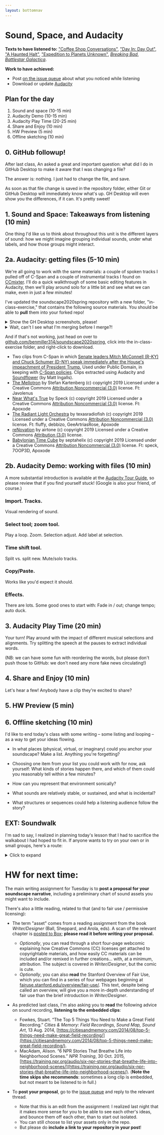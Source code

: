 ```yaml
---
layout: bottomnav
---
```


# Sound, Space, and Audacity

**Texts to have listened to:** ["Coffee Shop Conversations"](http://dmap.pitt.edu/node/248), ["Day In: Day Out"](http://dmap.pitt.edu/node/177), ["A Haunted Halt"](http://dmap.pitt.edu/node/295), ["Expedition to Planets Unknown"](http://dmap.pitt.edu/node/178), _[Breaking Bad]({{site.github.baseurl}}/assets/sound/bb-pilot-opening.mp3)_, _[Battlestar Galactica]({{site.github.baseurl}}/assets/sound/bg-pilot-opening.mp3)_.

**Work to have achieved:**

* Post [on the issue queue]({{site.github.issues_url}}/2) about what you noticed while listening
* Download or update [Audacity](https://www.audacityteam.org/download/)

## Plan for the day

1. Sound and space (10-15 min)
2. Audacity Demo (10-15 min)
3. Audacity Play Time (20-25 min) <!-- needs at least 30 -->
4. Share and Enjoy (10 min)
5. HW Preview (5 min)
6. Offline sketching (10 min) <!-- we ended up having only five minutes. Ten would, yes, be better -->

## 0. GitHub followup!
After last class, An asked a great and important question: what did I do in GitHub Desktop to make it aware that I was changing a file?

The answer is: nothing. I just had to change the file, and save.

As soon as that file change is saved in the repository folder, either Git or GitHub Desktop will immediately know what's up. GH Desktop will even show you the differences, if it can. It's pretty sweet!


## 1. Sound and Space: Takeaways from listening (10 min) <!-- aim to end by 2:45...?-->
<!--_notes from forum posts will go here in the morning_

<!-- Be sure to talk about layers within the clips: how might you group the sounds you heard? -->


One thing I'd like us to think about throughout this unit is the different layers of sound: how we might imagine grouping individual sounds, under what labels, and how those groups might interact.


## 2a. Audacity: getting files (5-10 min)

We're all going to work with the same materials: a couple of spoken tracks I pulled off of C-Span and a couple of instrumental tracks I found on [CCmixter](http://dig.ccmixter.org/). I'll do a quick walkthrough of some basic editing features in Audacity, then we'll play around solo for a little bit and see what we can make, even in just a few minutes!

I've updated the soundscape2020spring repository with a new folder, "in-class-exercise," that contains the following source materials. You should be able to **pull** them into your forked repo!

<details>
<summary>Show the GH Desktop screenshots, please!</summary>
<ol>
  <li><img src="../assets/img/gh-desktop--merge-upstream-master-1.png" alt="select the branch menu" /></li>
  <li><img src="../assets/img/gh-desktop--merge-upstream-master-2.png" alt="choose a branch to merge into master" /></li>
  <li><img src="../assets/img/gh-desktop--merge-upstream-master-3.png" alt="choose the upstream/master branch" /></li>
</ol>
</details>

<details>
<summary>Wait, can't I see what I'm merging before I merge?!</summary>

Good point! Weirdly, GH Desktop doesn't seem to be letting me. But you can also do this operation on the GitHub website, which will include a preview:

<ol>
  <li><img src="../assets/img/gh-website--merge-upstream-master-1.png" alt="select the branch menu" /></li>
  <li><img src="../assets/img/gh-website--merge-upstream-master-2.png" alt="choose a branch to merge into master" /></li>
  <li><img src="../assets/img/gh-website--merge-upstream-master-3.png" alt="choose the upstream/master branch" /></li>
</ol>
</details>

And if that's not working, just head on over to [github.com/benmiller314/soundscape2020spring](https://github.com/benmiller314/soundscape2020spring), click into the in-class-exercise folder, and right-click to download.

* <div class="attribution-block">Two clips from C-Span in which <a href="https://www.c-span.org/video/?c4840911/senate-leaders-speak-house-impeaches-president-trump">Senate leaders Mitch McConnell (R-KY) and Chuck Schumer (D-NY) speak immediately after the House's impeachment of President Trump.</a> Used under Public Domain, in keeping with <a href="https://www.c-span.org/about/copyrightsAndLicensing/">C-Span policies</a>. Clips extracted using Audacity and <a href="https://github.com/mattingalls/Soundflower">Soundflower</a> (by Matt Ingalls).</div>

* <div class="attribution-block"><a href="http://dig.ccmixter.org/files/JeffSpeed68/60519">The Mellotron</a> by Stefan Kartenberg (c) copyright 2019 Licensed under a Creative Commons <a href="http://creativecommons.org/licenses/by-nc/3.0/">Attribution Noncommercial  (3.0)</a> license. Ft: Javolenus</div>

* <div class="attribution-block"><a href="http://dig.ccmixter.org/files/speck/60468">Near What's True</a> by Speck (c) copyright 2019 Licensed under a Creative Commons <a href="http://creativecommons.org/licenses/by-nc/3.0/">Attribution Noncommercial  (3.0)</a> license. Ft: Apoxode</div>

* <div class="attribution-block"><a href="http://dig.ccmixter.org/files/texasradiofish/60632">The Radiant Light Orchestra</a> by texasradiofish (c) copyright 2019 Licensed under a Creative Commons <a href="http://creativecommons.org/licenses/by-nc/3.0/">Attribution Noncommercial  (3.0)</a> license. Ft: fluffy, debbizo, GeeArtriasRose, Apoxode</div>

* <div class="attribution-block"><a href="http://dig.ccmixter.org/files/airtone/60674">reNovation</a> by airtone (c) copyright 2019 Licensed under a Creative Commons <a href="http://creativecommons.org/licenses/by/3.0/">Attribution (3.0)</a> license. </div>

* <div class="attribution-block"><a href="http://dig.ccmixter.org/files/septahelix/60779">Babylonian Time Cube</a> by septahelix (c) copyright 2019 Licensed under a Creative Commons <a href="http://creativecommons.org/licenses/by-nc/3.0/">Attribution Noncommercial  (3.0)</a> license. Ft: speck, 7OOP3D, Apoxode</div>

## 2b. Audacity Demo: working with files (10 min)

<div class="alert alert-info">
A more substantial introduction is available at the <a href="http://manual.audacityteam.org/man/audacity_tour_guide.html">Audacity Tour Guide</a>, so please review that if you find yourself stuck! (Google is also your friend, of course.)
</div>

### Import. Tracks.
Visual rendering of sound.

### Select tool; zoom tool.
Play a loop. Zoom. Selection adjust. Add label at selection.

### Time shift tool.
Split vs. split new. Mute/solo tracks.

### Copy/Paste.
Works like you'd expect it should.

### Effects.
There are lots. Some good ones to start with: Fade in / out; change tempo; auto duck.

## 3. Audacity Play Time (20 min)

Your turn! Play around with the impact of different musical selections and alignments. Try splitting the speech at the pauses to extract individual words.

(NB: we can have some fun with reordering the words, but please don't push those to GitHub: we don't need any more fake news circulating!)


## 4. Share and Enjoy (10 min)

Let's hear a few! Anybody have a clip they're excited to share?

## 5. HW Preview (5 min)

## 6. Offline sketching (10 min)
I'd like to end today's class with some writing – some listing and looping – as a way to get your ideas flowing.

- In what places (physical, virtual, or imaginary) could you anchor your soundscape? Make a list. Anything you're forgetting?

- Choosing one item from your list you could work with for now, ask yourself: What kinds of stories happen there, and which of them could you reasonably tell within a few minutes?

- How can you represent that environment sonically?

- What sounds are relatively stable, or sustained, and what is incidental?

- What structures or sequences could help a listening audience follow the story?

## EXT: Soundwalk
I'm sad to say, I realized in planning today's lesson that I had to sacrifice the walkabout I had hoped to fit in. If anyone wants to try on your own or in small groups, here's a route:

<details>
<summary>Click to expand</summary>
<ol>
<li>From this room, walk around to the either stairwell by the elevators. They go up. Linger for a minute or so, then go down to floor two.</li>
<li>Circle around the second floor to the central corridor, and near the bathroom take the winding stairs down in to the Common room. Linger again.</li>
<li>Walk out toward the Heinz Chapel, across the grass, and into the chapel itself. Sit in the pews.</li>
<li>Exit the chapel and walk along Bellefield to Forbes Avenue. Cross and make a left, walking down to the fountain in front of the Carnegie Museum of Art.</li>
<li>Enter the museum, and look at the menu for the cafe for a while. Order something, if you want.</li>
<li>Step back outside, walking down Forbes toward Hillman Library, but stop at the first bus stop you meet until a bus arrives and departs.</li>
<li>Cross the street toward the Cathedral, and go past the Stephen Foster archive to the Cathedral. You'll enter on the basement, near the Cafe.</li>
<li>Listen near the elevators for a while. Then go home (or to another preferred destination) and write about what you heard.</li>
</ol>
</details>

# HW for next time:
<div class="alert alert-success">
The main writing assignment for Tuesday is to <strong>post a proposal for your soundscape narrative</strong>, including a preliminary chart of sound assets you might want to include.
</div>

There's also a little reading, related to that (and to fair use / permissive licensing):

* The term "asset" comes from a reading assignment from the book _Writer/Designer_ (Ball, Sheppard, and Arola, eds). A scan of the relevant chapter is <a title="not posted to preserve the limited distribution that helps justify my fair use claim (as does my colorless copy and the limited amount copied, relative to the book)" href="https://pitt.box.com/s/xovvpta4x2tq1cs9ywr61d2g1udka8m5
">posted to Box</a>; **please read it before writing your proposal.**
   - _Optionally_, you can read through a short four-page webcomic explaining how Creative Commons (CC) licenses get attached to copyrightable materials, and how easily CC materials can be included and/or remixed in further creations... with, at a minimum, attribution. The subject is covered in _Writer/Designer_, but the comic is cute.
   - _Optionally_, you can also **read** the Stanford Overview of Fair Use, which you can find in a series of four webpages beginning at [fairuse.stanford.edu/overview/fair-use/](https://fairuse.stanford.edu/overview/fair-use/). This text, despite being called an overview, will give you a more in-depth understanding of fair use than the brief introduction in _Writer/Designer_.

* As predicted last class, I'm also asking you to **read** the following advice on sound recording, **listening to the embedded clips**:
  - Fowkes, Stuart. “The Top 5 Things You Need to Make a Great Field Recording.” *Cities & Memory: Field Recordings, Sound Map, Sound Art*, 13 Aug. 2014, [https://citiesandmemory.com/2014/08/top-5-things-need-make-great-field-recording/](https://citiesandmemory.com/2014/08/top-5-things-need-make-great-field-recording/).
  - MacAdam, Alison. “6 NPR Stories That Breathe Life into Neighborhood Scenes.” *NPR Training*, 30 Oct. 2015, [https://training.npr.org/audio/six-npr-stories-that-breathe-life-into-neighborhood-scenes/](https://training.npr.org/audio/six-npr-stories-that-breathe-life-into-neighborhood-scenes/). (**Note the time skips she recommends**: sometimes a long clip is embedded, but not meant to be listened to in full.)

* To **post your proposal**, go to the [issue queue]({{site.github.issues_url}}) and reply to the relevant thread.
   - Note that this is an edit from the assignment: I realized last night that it makes more sense for you to be able to see each other's ideas, and bounce them off each other, than to start out isolated.
   - You can still choose to list your assets only in the repo.
   - But please do **include a link to your repository in your post**!
